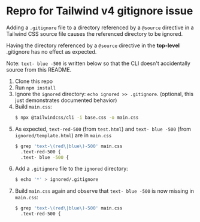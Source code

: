 # Repro for Tailwind v4 gitignore issue

Adding a `.gitignore` file to a directory referenced by a `@source` directive in a Tailwind CSS source file causes the referenced directory to be ignored.

Having the directory referenced by a `@source` directive in the **top-level** .gitignore has no effect as expected.

Note: `text- blue -500` is written below so that the CLI doesn't accidentally source from this README.

1. Clone this repo
2. Run `npm install`
3. Ignore the `ignored` directory: `echo ignored >> .gitignore`. (optional, this just demonstrates documented behavior)
4. Build `main.css`:
   ```sh
   $ npx @tailwindcss/cli -i base.css -o main.css
   ```
5. As expected, `text-red-500` (from `test.html`) and `text- blue -500` (from `ignored/template.html`) are in `main.css`
   ```sh
   $ grep 'text-\(red\|blue\)-500' main.css
     .text-red-500 {
     .text- blue -500 {
   ```
6. Add a `.gitignore` file to the `ignored` directory:
   ```sh
   $ echo '*' > ignored/.gitignore
   ```
7. Build `main.css` again and observe that `text- blue -500` is now missing in `main.css`:
   ```sh
   $ grep 'text-\(red\|blue\)-500' main.css
     .text-red-500 {
   ```
